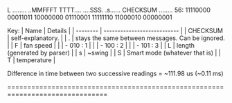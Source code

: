 L   ........ ..MMFFFT TTTT.... ....SSS. .s...... CHECKSUM ........
56:	11110000 00011011 10000000 01110001 11111110 11000010 00000001

Key:
 | Name     | Details                                          |
 | -------- | ---------------------------                      |
 | CHECKSUM | self-explanatory.                                |
 | .        | stays the same between messages. Can be ignored. |
 | F        | fan speed                                        |
 |          |   - 010 : 1                                      |
 |          |   - 100 : 2                                      |
 |          |   - 101 : 3                                      |
 | L        | length (generated by parser)                     |
 | s        | ~swing                                           |
 | S        | Smart mode (whatever that is)                    |
 | T        | temperature                                      |

Difference in time between two successive readings = ~111.98 us (~0.11 ms)

===============================================================================
